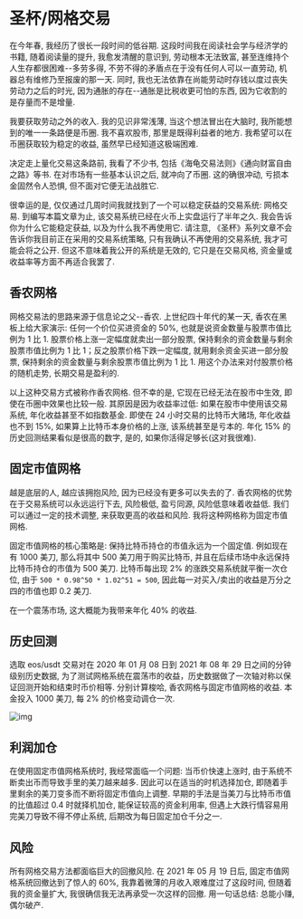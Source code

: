# 圣杯/网格交易

在今年春, 我经历了很长一段时间的低谷期. 这段时间我在阅读社会学与经济学的书籍, 随着阅读量的提升, 我愈发清醒的意识到, 劳动根本无法致富, 甚至连维持个人生存都很困难--多劳多得, 不劳不得的矛盾点在于没有任何人可以一直劳动, 机器总有维修乃至报废的那一天. 同时, 我也无法依靠在尚能劳动时存钱以度过丧失劳动力之后的时光, 因为通胀的存在--通胀是比税收更可怕的东西, 因为它收割的是存量而不是增量.

我要获取劳动之外的收入. 我的见识非常浅薄, 当这个想法冒出在大脑时, 我所能想到的唯一一条路便是币圈. 我不喜欢股市, 那里是既得利益者的地方. 我希望可以在币圈获取较为稳定的收益, 虽然早已经知道这极端困难.

决定走上量化交易这条路前, 我看了不少书, 包括《海龟交易法则》《通向财富自由之路》等书. 在对市场有一些基本认识之后, 就冲向了币圈. 这的确很冲动, 亏损本金固然令人恐惧, 但不面对它便无法战胜它.

很幸运的是, 仅仅通过几周时间我就找到了一个可以稳定获益的交易系统: 网格交易. 到编写本篇文章为止, 该交易系统已经在火币上实盘运行了半年之久. 我会告诉你为什么它能稳定获益, 以及为什么我不再使用它. 请注意, 《圣杯》系列文章不会告诉你我目前正在采用的交易系统策略, 只有我确认不再使用的交易系统, 我才可能会将之公开. 但这不意味着我公开的系统是无效的, 它只是在交易风格, 资金量或收益率等方面不再适合我罢了.

## 香农网格

网格交易法的思路来源于信息论之父--香农. 上世纪四十年代的某一天, 香农在黑板上给大家演示: 任何一个价位买进资金的 50%, 也就是说资金数量与股票市值比例为 1 比 1. 股票价格上涨一定幅度就卖出一部分股票, 保持剩余的资金数量与剩余股票市值比例为 1 比 1；反之股票价格下跌一定幅度, 就用剩余资金买进一部分股票, 保持剩余的资金数量与剩余股票市值比例为 1 比 1. 用这个办法来对付股票价格的随机走势, 长期交易是盈利的.

以上这种交易方式被称作香农网格. 但不幸的是, 它现在已经无法在股市中生效, 即使在币圈中效果也比较一般. 其原因是因为收益率过低: 如果在股市中使用该交易系统, 年化收益甚至不如指数基金. 即使在 24 小时交易的比特币大赌场, 年化收益也不到 15%, 如果算上比特币本身价格的上涨, 该系统甚至是亏本的. 年化 15% 的历史回测结果看似是很高的数字, 是的, 如果你活得足够长(这对我很难).

## 固定市值网格

越是底层的人, 越应该拥抱风险, 因为已经没有更多可以失去的了. 香农网格的优势在于交易系统可以永远运行下去, 风险极低, 盈亏同源, 风险低意味着收益低. 我们可以通过一定的技术调整, 来获取更高的收益和风险. 我将这种网格称为固定市值网格.

固定市值网格的核心策略是: 保持比特币持仓的市值永远为一个固定值. 例如现在有 1000 美刀, 那么将其中 500 美刀用于购买比特币, 并且在后续市场中永远保持比特币持仓的市值为 500 美刀. 比特币每出现 2% 的涨跌交易系统就平衡一次仓位, 由于 `500 * 0.98^50 * 1.02^51 = 500`, 因此每一对买入/卖出的收益是万分之四的市值也即 0.2 美刀.

在一个震荡市场, 这大概能为我带来年化 40% 的收益.

## 历史回测

选取 eos/usdt 交易对在 2020 年 01 月 08 日到 2021 年 08 年 29 日之间的分钟级别历史数据, 为了测试网格系统在震荡市的收益，历史数据做了一次轴对称以保证回测开始和结束时币价相等. 分别计算梭哈, 香农网格与固定市值网格的收益. 本金投入 1000 美刀, 每 2% 的价格变动调仓一次.

![img](/img/sangreal/grid/backtest_picture.png)

## 利润加仓

在使用固定市值网格系统时, 我经常面临一个问题: 当币价快速上涨时, 由于系统不断卖出币而导致手里的美刀越来越多. 因此可以在适当的时机选择加仓, 即随着手里剩余的美刀变多而不断将固定市值向上调整. 早期的手法是当美刀与比特币市值的比值超过 0.4 时就择机加仓, 能保证较高的资金利用率, 但遇上大跌行情容易用完美刀导致不得不停止系统, 后期改为每日固定加仓千分之一.

## 风险

所有网格交易方法都面临巨大的回撤风险. 在 2021 年 05 月 19 日后, 固定市值网格系统回撤达到了惊人的 60%, 我靠着微薄的月收入艰难度过了这段时间, 但随着我的资金量扩大, 我很确信我无法再承受一次这样的回撤. 用一句话总结: 总能小赚, 偶尔破产.
